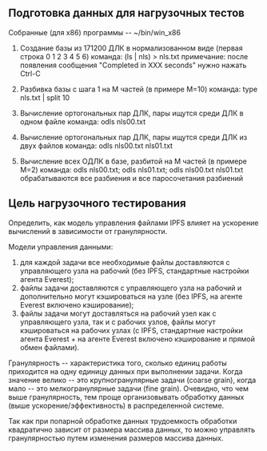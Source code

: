 Подготовка данных для нагрузочных тестов
----------------------------------------
Собранные (для x86) программы -- ~/bin/win_x86 

1. Создание базы из 171200 ДЛК в нормализованном виде (первая строка 0 1 2 3 4 5 6)
команда: (ls | nls) > nls.txt
примечание: после появления сообщения "Completed in XXX seconds" нужно нажать Ctrl-C

2. Разбивка базы с шага 1 на M частей (в примере M=10)
команда: type nls.txt | split 10

3. Вычисление ортогональных пар ДЛК, пары ищутся среди ДЛК в одном файле
команда: odls nls00.txt

4. Вычисление ортогональных пар ДЛК, пары ищутся среди ДЛК из двух файлов
команда: odls nls00.txt nls01.txt

5. Вычисление всех ОДЛК в базе, разбитой на M частей (в примере M=2)
команда: odls nls00.txt; odls nls01.txt; odls nls00.txt nls01.txt
обрабатываются все разбиения и все паросочетания разбиений

Цель нагрузочного тестирования
------------------------------
Определить, как модель управления файлами IPFS влияет на ускорение вычислений в зависимости от гранулярности.

Модели управления данными:
1) для каждой задачи все необходимые файлы доставляются с управляющего узла на рабочий (без IPFS, стандартные настройки агента Everest);
2) файлы задачи доставляются с управляющего узла на рабочий и дополнительно могут кэшироваться на узле (без IPFS, на агенте Everest включено кэширование);
3) файлы задачи могут доставляться на рабочий узел как с управляющего узла, так и с рабочих узлов, файлы могут кэшироваться на рабочих узлах
    (c IPFS, стандартные настройки агента Everest + на агенте Everest включено кэширование и прямой обмен файлами).
	
Гранулярность -- характеристика того, сколько единиц работы приходится на одну единицу данных при выполнении задачи.
Когда значение велико -- это крупногранулярные задачи (coarse grain), когда мало -- это мелкогранулярные задачи (fine grain).
Очевидно, что чем выше гранулярность, тем проще организовывать обработку данных (выше ускорение/эффективность) в распределенной системе.

Так как при попарной обработке данных трудоемкость обработки квадратично зависит от размера массива данных, то можно управлять гранулярностью путем изменения размеров массива данных. 
 